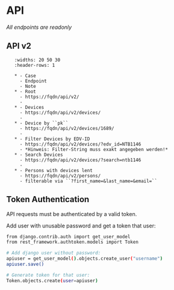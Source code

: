 # API

*All endpoints are readonly*

## API v2

```{list-table}
   :widths: 20 50 30
   :header-rows: 1

   * - Case
     - Endpoint
     - Note
   * - Root
     - https://fqdn/api/v2/
     -
   * - Devices
     - https://fqdn/api/v2/devices/
     -
   * - Device by ``pk``
     - https://fqdn/api/v2/devices/1689/
     -
   * - Filter Devices by EDV-ID
     - https://fqdn/api/v2/devices/?edv_id=NTB1146
     - *Hinweis: Filter-String muss exakt angegeben werden!*
   * - Search Devices
     - https://fqdn/api/v2/devices/?search=ntb1146
     -
   * - Persons with devices lent
     - https://fqdn/api/v2/persons/
     - filterable via ``?first_name=&last_name=&email=``
```

## Token Authentication

API requests must be authenticated by a valid token.

Add user with unusable password and get a token that user:

```bash
from django.contrib.auth import get_user_model
from rest_framework.authtoken.models import Token

# Add django user without password:
apiuser = get_user_model().objects.create_user("username")
apiuser.save()

# Generate token for that user:
Token.objects.create(user=apiuser)
```
